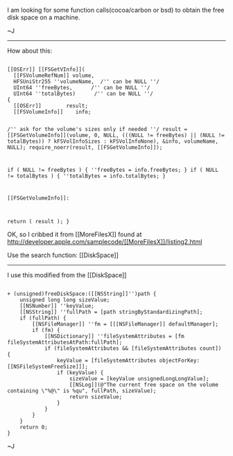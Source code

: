 
I am looking for some function calls(cocoa/carbon or bsd) to obtain the free disk space on a machine.

~J

----

How about this:

<code>
[[OSErr]] [[FSGetVInfo]](
  [[FSVolumeRefNum]] volume,
  HFSUniStr255 ''volumeName,  /'' can be NULL ''/
  UInt64 ''freeBytes,      /'' can be NULL ''/
  UInt64 ''totalBytes)      /'' can be NULL ''/
{
  [[OSErr]]        result;
  [[FSVolumeInfo]]    info;
  
  /'' ask for the volume's sizes only if needed ''/
  result = [[FSGetVolumeInfo]](volume, 0, NULL,
    (((NULL != freeBytes) || (NULL != totalBytes)) ? kFSVolInfoSizes : kFSVolInfoNone),
    &info, volumeName, NULL);
  require_noerr(result, [[FSGetVolumeInfo]]);
  
  if ( NULL != freeBytes )
  {
    ''freeBytes = info.freeBytes;
  }
  if ( NULL != totalBytes )
  {
    ''totalBytes = info.totalBytes;
  }
  
[[FSGetVolumeInfo]]:

  return ( result );
}
</code>

OK, so I cribbed it from [[MoreFilesX]] found at http://developer.apple.com/samplecode/[[MoreFilesX]]/listing2.html

Use the search function: [[DiskSpace]]

----

I use this modified from the [[DiskSpace]]

<code>
+ (unsigned)freeDiskSpace:([[NSString]]'')path {
    unsigned long long sizeValue;
	[[NSNumber]] ''keyValue;
    [[NSString]] ''fullPath = [path stringByStandardizingPath];
    if (fullPath) {
		[[NSFileManager]] ''fm = [[[NSFileManager]] defaultManager];
        if (fm) {
            [[NSDictionary]] ''fileSystemAttributes = [fm fileSystemAttributesAtPath:fullPath];
            if (fileSystemAttributes && [fileSystemAttributes count]) {
				keyValue = [fileSystemAttributes objectForKey:[[NSFileSystemFreeSize]]];
                if (keyValue) {
                    sizeValue = [keyValue unsignedLongLongValue];
                    [[NSLog]](@"The current free space on the volume containing \"%@\" is %qu", fullPath, sizeValue);
					return sizeValue; 
                }
            }
        }
    }
	return 0;
}
</code>

~J